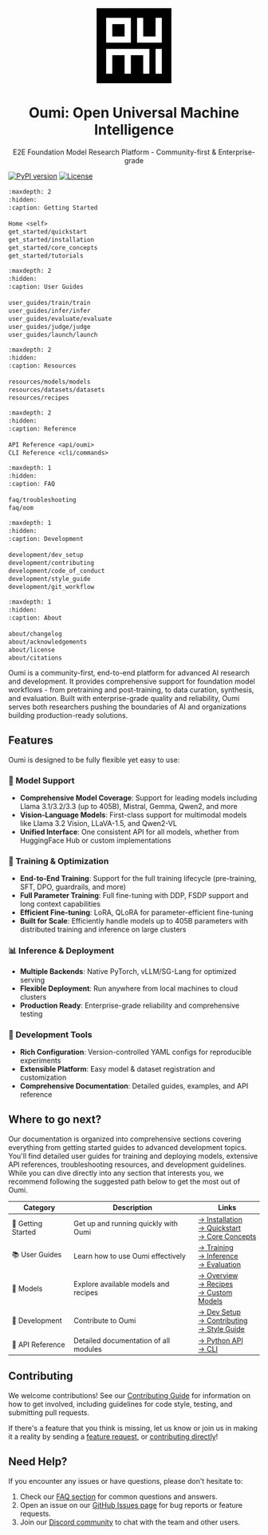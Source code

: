 <div align="center">
<img src="_static/logo/oumi_logo_dark.png" alt="Oumi Logo" width="150"/>

# Oumi: Open Universal Machine Intelligence

E2E Foundation Model Research Platform - Community-first & Enterprise-grade
</div>

[![PyPI version](https://badge.fury.io/py/oumi.svg)](https://badge.fury.io/py/oumi)
[![License](https://img.shields.io/badge/License-Apache%202.0-blue.svg)](https://opensource.org/licenses/Apache-2.0)

```{toctree}
:maxdepth: 2
:hidden:
:caption: Getting Started

Home <self>
get_started/quickstart
get_started/installation
get_started/core_concepts
get_started/tutorials
```

```{toctree}
:maxdepth: 2
:hidden:
:caption: User Guides

user_guides/train/train
user_guides/infer/infer
user_guides/evaluate/evaluate
user_guides/judge/judge
user_guides/launch/launch
```

```{toctree}
:maxdepth: 2
:hidden:
:caption: Resources

resources/models/models
resources/datasets/datasets
resources/recipes

```

```{toctree}
:maxdepth: 2
:hidden:
:caption: Reference

API Reference <api/oumi>
CLI Reference <cli/commands>
```

```{toctree}
:maxdepth: 1
:hidden:
:caption: FAQ

faq/troubleshooting
faq/oom
```

```{toctree}
:maxdepth: 1
:hidden:
:caption: Development

development/dev_setup
development/contributing
development/code_of_conduct
development/style_guide
development/git_workflow
```

```{toctree}
:maxdepth: 1
:hidden:
:caption: About

about/changelog
about/acknowledgements
about/license
about/citations
```

Oumi is a community-first, end-to-end platform for advanced AI research and development. It provides comprehensive support for foundation model workflows - from pretraining and post-training, to data curation, synthesis, and evaluation. Built with enterprise-grade quality and reliability, Oumi serves both researchers pushing the boundaries of AI and organizations building production-ready solutions.

## Features

Oumi is designed to be fully flexible yet easy to use:

### 🤖 Model Support

- **Comprehensive Model Coverage**: Support for leading models including Llama 3.1/3.2/3.3 (up to 405B), Mistral, Gemma, Qwen2, and more
- **Vision-Language Models**: First-class support for multimodal models like Llama 3.2 Vision, LLaVA-1.5, and Qwen2-VL
- **Unified Interface**: One consistent API for all models, whether from HuggingFace Hub or custom implementations

### 🚀 Training & Optimization

- **End-to-End Training**: Support for the full training lifecycle (pre-training, SFT, DPO, guardrails, and more)
- **Full Parameter Training**: Full fine-tuning with DDP, FSDP support and long context capabilities
- **Efficient Fine-tuning**: LoRA, QLoRA for parameter-efficient fine-tuning
- **Built for Scale**: Efficiently handle models up to 405B parameters with distributed training and inference on large clusters

### 📊 Inference & Deployment

- **Multiple Backends**: Native PyTorch, vLLM/SG-Lang for optimized serving
- **Flexible Deployment**: Run anywhere from local machines to cloud clusters
- **Production Ready**: Enterprise-grade reliability and comprehensive testing

### 🔧 Development Tools

- **Rich Configuration**: Version-controlled YAML configs for reproducible experiments
- **Extensible Platform**: Easy model & dataset registration and customization
- **Comprehensive Documentation**: Detailed guides, examples, and API reference

## Where to go next?

Our documentation is organized into comprehensive sections covering everything from getting started guides to advanced development topics. You'll find detailed user guides for training and deploying models, extensive API references, troubleshooting resources, and development guidelines. While you can dive directly into any section that interests you, we recommend following the suggested path below to get the most out of Oumi.

| Category | Description | Links |
|----------|-------------|-------|
| 🚀 Getting Started | Get up and running quickly with Oumi | [→ Installation](get_started/installation)<br>[→ Quickstart](get_started/quickstart)<br>[→ Core Concepts](get_started/core_concepts) |
| 📚 User Guides | Learn how to use Oumi effectively | [→ Training](user_guides/train/train)<br>[→ Inference](user_guides/infer/infer)<br>[→ Evaluation](user_guides/evaluate/evaluate) |
| 🤖 Models | Explore available models and recipes | [→ Overview](resources/models/models)<br>[→ Recipes](resources/recipes)<br>[→ Custom Models](resources/models/custom_models) |
| 🔧 Development | Contribute to Oumi | [→ Dev Setup](development/dev_setup)<br>[→ Contributing](development/contributing)<br>[→ Style Guide](development/style_guide) |
| 📖 API Reference | Detailed documentation of all modules | [→ Python API](api/oumi)<br>[→ CLI](cli/commands) |

## Contributing

We welcome contributions! See our [Contributing Guide](development/contributing) for information on how to get involved, including guidelines for code style, testing, and submitting pull requests.

If there's a feature that you think is missing, let us know or join us in making it a reality by sending a [feature request](https://github.com/oumi-ai/oumi/issues/new?template=feature_request.md), or [contributing directly](development/contributing)!

## Need Help?

If you encounter any issues or have questions, please don't hesitate to:

1. Check our [FAQ section](/faq/troubleshooting) for common questions and answers.
2. Open an issue on our [GitHub Issues page](https://github.com/oumi-ai/oumi/issues) for bug reports or feature requests.
3. Join our [Discord community](https://discord.gg/oumi) to chat with the team and other users.
